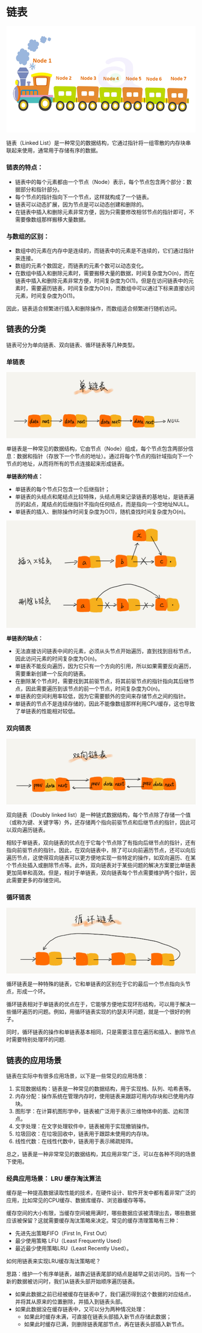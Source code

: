 # 链表

![linked-list](../../../resources/images/linked-list.png)


链表（Linked List）是一种常见的数据结构，它通过指针将一组零散的内存块串联起来使用，通常用于存储有序的数据。

### 链表的特点：
* 链表中的每个元素都由一个节点（Node）表示，每个节点包含两个部分：数据部分和指针部分。
* 每个节点的指针指向下一个节点，这样就构成了一个链表。
* 链表可以动态扩展，因为节点是可以动态创建和删除的。
* 在链表中插入和删除元素非常方便，因为只需要修改相邻节点的指针即可，不需要像数组那样搬移大量数据。

### 与数组的区别：
* 数组中的元素在内存中是连续的，而链表中的元素是不连续的，它们通过指针来连接。
* 数组的元素个数固定，而链表的元素个数可以动态变化。
* 在数组中插入和删除元素时，需要搬移大量的数据，时间复杂度为O(n)，而在链表中插入和删除元素非常方便，时间复杂度为O(1)。但是在访问链表中的元素时，需要遍历链表，时间复杂度为O(n)，而数组中可以通过下标来直接访问元素，时间复杂度为O(1)。

因此，链表适合频繁进行插入和删除操作，而数组适合频繁进行随机访问。

## 链表的分类

链表可分为单向链表、双向链表、循环链表等几种类型。

### 单链表

![single-linked-list](../../../resources/images/single-linked-list.jpeg)

单链表是一种常见的数据结构，它由节点（Node）组成，每个节点包含两部分信息：数据和指针（存放下一个节点的地址）。通过将每个节点的指针域指向下一个节点的地址，从而将所有的节点连接起来形成链表。

**单链表的特点：**
* 单链表的每个节点只包含一个后继指针；
* 单链表的头结点和尾结点比较特殊，头结点用来记录链表的基地址，是链表遍历的起点，尾结点的后继指针不指向任何结点，而是指向一个空地址NULL。
* 单链表的插入、删除操作时间复杂度为O(1)，随机查找时间复杂度为O(n)。

![single-linked-list-insert-delete](../../../resources/images/single-linked-list-insert-delete.jpeg)

**单链表的缺点：**
* 无法直接访问链表中间的元素，必须从头节点开始遍历，直到找到目标节点，因此访问元素的时间复杂度为O(n)。
* 单链表不能反向遍历，因为它只有一个方向的引用，所以如果需要反向遍历，需要重新创建一个反向的链表。
* 在删除某个节点时，需要找到其前驱节点，将其前驱节点的指针指向其后继节点，因此需要遍历到该节点的前一个节点，时间复杂度为O(n)。
* 单链表的空间利用率较低，因为它需要额外的空间来存储节点之间的指针。
* 单链表的节点不是连续存储的，因此不能像数组那样利用CPU缓存，这也导致了单链表的性能相对较低。

### 双向链表

![double-linked-list](../../../resources/images/double-linked-list.jpeg)

双向链表（Doubly linked list）是一种链式数据结构，每个节点除了存储一个值（或称为键、关键字等）外，还存储两个指向前驱节点和后继节点的指针，因此可以双向遍历链表。

相较于单链表，双向链表的优点在于它每个节点除了有指向后继节点的指针，还有指向前驱节点的指针。因此，在双向链表中，除了可以向前遍历节点，还可以向后遍历节点，这使得双向链表可以更方便地实现一些特定的操作，如双向遍历、在某个节点处插入或删除节点等。此外，双向链表对于某些问题的解决方案要比单链表更加简单和高效。但是，相对于单链表，双向链表每个节点需要维护两个指针，因此需要更多的存储空间。

### 循环链表

![loop-linked-list](../../../resources/images/loop-linked-list.jpeg)

循环链表是一种特殊的链表，它和单链表的区别在于它的最后一个节点指向头节点，形成一个环。

循环链表相对于单链表的优点在于，它能够方便地实现环形结构，可以用于解决一些循环遍历的问题。例如，用循环链表实现的约瑟夫环问题，就是一个很好的例子。

同时，循环链表的操作和单链表基本相同，只是需要注意在遍历和插入、删除节点时需要特别处理环的问题.


## 链表的应用场景

链表在实际中有很多应用场景，以下是一些常见的应用场景：

1. 实现数据结构：链表是一种常见的数据结构，用于实现栈、队列、哈希表等。
2. 内存分配：操作系统在管理内存时，使用链表来跟踪可用内存块和已使用内存块。
3. 图形学：在计算机图形学中，链表被广泛用于表示三维物体中的面、边和顶点。
4. 文字处理：在文字处理软件中，链表被用于实现撤销操作。
5. 垃圾回收：在垃圾回收中，链表用于跟踪未使用的内存块。
6. 线性代数：在线性代数中，链表用于表示稀疏矩阵。

总之，链表是一种非常常见的数据结构，其应用非常广泛，可以在各种不同的场景下使用。

### 经典应用场景： LRU 缓存淘汰算法

缓存是一种提高数据读取性能的技术，在硬件设计、软件开发中都有着非常广泛的应用，比如常见的CPU缓存、数据库缓存、浏览器缓存等等。

缓存空间的大小有限，当缓存空间被用满时，哪些数据应该被清理出去，哪些数据应该被保留？这就需要缓存淘汰策略来决定。常见的缓存清理策略有三种：
* 先进先出策略FIFO（First In, First Out）
* 最少使用策略 LFU（Least Frequently Used）
* 最近最少使用策略LRU（Least Recently Used）。

如何用链表来实现LRU缓存淘汰策略呢？

思路：维护一个有序单链表，越靠近链表尾部的结点是越早之前访问的。当有一个新的数据被访问时，我们从链表头部开始顺序遍历链表。
* 如果此数据之前已经被缓存在链表中了，我们遍历得到这个数据的对应结点，并将其从原来的位置删除，并插入到链表头部。
* 如果此数据没在缓存链表中，又可以分为两种情况处理：
  * 如果此时缓存未满，可直接在链表头部插入新节点存储此数据；
  * 如果此时缓存已满，则删除链表尾部节点，再在链表头部插入新节点。
